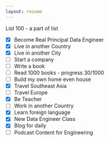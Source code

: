 ```yaml
---
layout: resume
---
```

List 100 - a part of list

- [x] Become Real Principal Data Engineer
- [x] Live in another Country
- [x] Live in another City
- [ ] Start a company
- [ ] Write a book
- [ ] Read 1000 books - progress 30/1000
- [ ] Build my own home even house
- [x] Travel Southeast Asia
- [ ] Travel Europe
- [x] Be Teacher
- [ ] Work in another Country
- [x] Learn foreign language
- [x] New Data Engineer Class
- [x] Blog for daily
- [ ] Podcast Content for Engineering